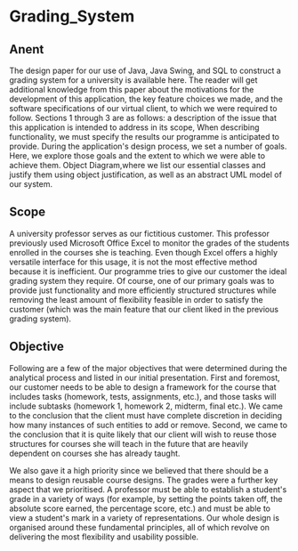 # Grading_System

## Anent
The design paper for our use of Java, Java Swing, and SQL to construct a grading system for a university is available here. The reader will get additional knowledge from this paper about the motivations for the development of this application, the key feature choices we made, and the software specifications of our virtual client, to which we were required to follow. Sections 1 through 3 are as follows: a description of the issue that this application is intended to address in its scope, When describing functionality, we must specify the results our programme is anticipated to provide. During the application's design process, we set a number of goals. Here, we explore those goals and the extent to which we were able to achieve them. Object Diagram,where we list our essential classes and justify them using object justification, as well as an abstract UML model of our system.


## Scope
A university professor serves as our fictitious customer. This professor previously used Microsoft Office Excel to monitor the grades of the students enrolled in the courses she is teaching. Even though Excel offers a highly versatile interface for this usage, it is not the most effective method because it is inefficient. Our programme tries to give our customer the ideal grading system they require. Of course, one of our primary goals was to provide just functionality and more efficiently structured structures while removing the least amount of flexibility feasible in order to satisfy the customer (which was the main feature that our client liked in the previous grading system).

## Objective
Following are a few of the major objectives that were determined during the analytical process and listed in our initial presentation. First and foremost, our customer needs to be able to design a framework for the course that includes tasks (homework, tests, assignments, etc.), and those tasks will include subtasks (homework 1, homework 2, midterm, final etc.). We came to the conclusion that the client must have complete discretion in deciding how many instances of such entities to add or remove. Second, we came to the conclusion that it is quite likely that our client will wish to reuse those structures for courses she will teach in the future that are heavily dependent on courses she has already taught.

We also gave it a high priority since we believed that there should be a means to design reusable course designs. The grades were a further key aspect that we prioritised. A professor must be able to establish a student's grade in a variety of ways (for example, by setting the points taken off, the absolute score earned, the percentage score, etc.) and must be able to view a student's mark in a variety of representations. Our whole design is organised around these fundamental principles, all of which revolve on delivering the most flexibility and usability possible.

